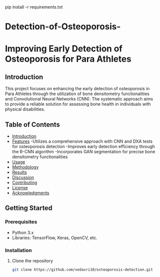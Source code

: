 pip install -r requirements.txt
# Detection-of-Osteoporosis-
# Improving Early Detection of Osteoporosis for Para Athletes

## Introduction

This project focuses on enhancing the early detection of osteoporosis in Para Athletes through the utilization of bone densitometry functionalities and Convolutional Neural Networks (CNN). The systematic approach aims to provide a reliable solution for assessing bone health in individuals with physical disabilities.

## Table of Contents

- [Introduction](#introduction)
- [Features](#features)
   -Utilizes a comprehensive approach with CNN and DXA tests for osteoporosis detection
   -Improves early detection efficiency through the R-CNN algorithm
   -Incorporates GAN segmentation for precise bone densitometry functionalities
- [Usage](#usage)
- [Methodology](#methodology)
- [Results](#results)
- [Discussion](#discussion)
- [Contributing](#contributing)
- [License](#license)
- [Acknowledgments](#acknowledgments)

## Getting Started

### Prerequisites

- Python 3.x
- Libraries: TensorFlow, Keras, OpenCV, etc.

### Installation

1. Clone the repository
   ```bash
   git clone https://github.com/vedasri10/osteoporosis-detection.git


